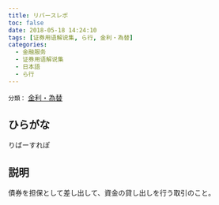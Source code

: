 ```yaml
---
title: リバースレポ
toc: false
date: 2018-05-18 14:24:10
tags: [证券用语解说集, ら行, 金利・為替]
categories:
  - 金融服务
  - 证券用语解说集
  - 日本語
  - ら行
---
```


`分類：` [金利・為替](/tags/金利・為替/)

## ひらがな

りばーすれぽ

## 説明

債券を担保として差し出して、資金の貸し出しを行う取引のこと。
